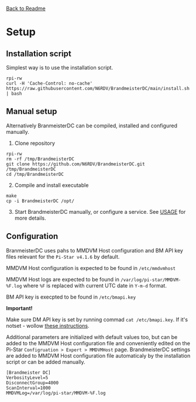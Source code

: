 [Back to Readme](README.md "Back to Readme")

# Setup

## Installation script
Simplest way is to use the installation script.
```
rpi-rw
curl -H 'Cache-Control: no-cache' https://raw.githubusercontent.com/N6RDV/BrandmeisterDC/main/install.sh | bash
```

## Manual setup
Alternatively BranmeisterDC can be compiled, installed and configured manually.
1. Clone repository
```
rpi-rw
rm -rf /tmp/BrandmeisterDC
git clone https://github.com/N6RDV/BrandmeisterDC.git /tmp/BrandmeisterDC
cd /tmp/BrandmeisterDC
```
2. Compile and install executable
```
make
cp -i BrandmeisterDC /opt/
```
3. Start BrandmeisterDC manually, or configure a service.
See [USAGE](USAGE.md) for more details.

## Configuration
BranmeisterDC uses pahs to MMDVM Host configuration and BM API key files relevant for the `Pi-Star v4.1.6` by default.

MMDVM Host configuration is expected to be found in `/etc/mmdvmhost`

MMDVM Host logs are expected to be found in `/var/log/pi-star/MMDVM-%F.log` where `%F` is replaced with current UTC date in `Y-m-d` format.

BM API key is execpted to be found in `/etc/bmapi.key`

**Important!** 

Make sure DM API key is set by running commad `cat /etc/bmapi.key`. If it's notset - wollow [these instructions](http://wiki.pistar.uk/PI-Star_integration_with_BrandMeister_API).

Additional parameters are initialized with default values too, but can be added to the MMDVM Host configuration file and conveniently edited on the Pi-Star `Configruation > Expert > MMDVMHost` page.
BrandmeisterDC settings are added to MMDVM Host configuration file automaticaly by the installation script or can be added manually.
```
[Brandmeister DC]
VerbosityLevel=5
DisconnectGroup=4000
ScanInterval=1000
MMDVMLog=/var/log/pi-star/MMDVM-%F.log
```
